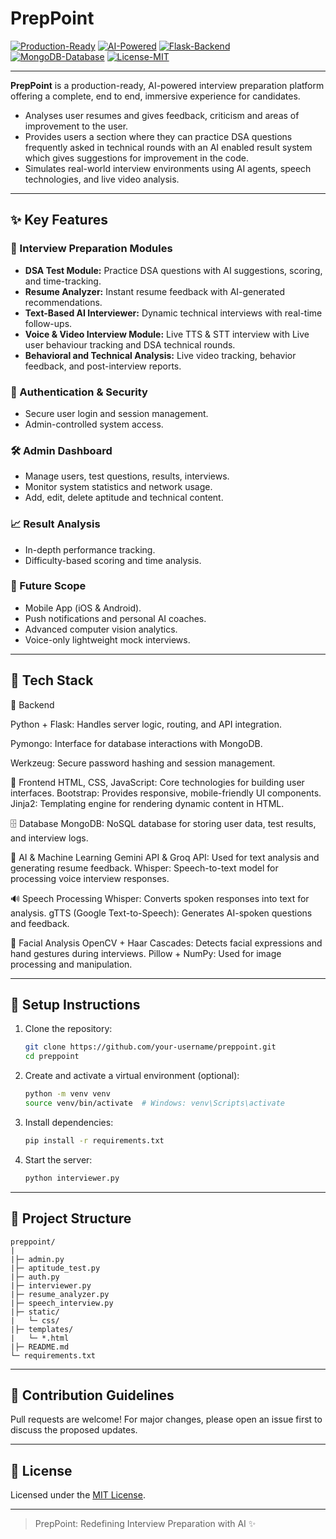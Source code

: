 # PrepPoint

[![Production-Ready](https://img.shields.io/badge/Production--Ready-Yes-green)](https://github.com/your-username/preppoint)
[![AI-Powered](https://img.shields.io/badge/AI-Powered-blue)](https://github.com/your-username/preppoint)
[![Flask-Backend](https://img.shields.io/badge/Backend-Flask-blue)](https://github.com/your-username/preppoint)
[![MongoDB-Database](https://img.shields.io/badge/Database-MongoDB-green)](https://github.com/your-username/preppoint)
[![License-MIT](https://img.shields.io/badge/License-MIT-yellow)](https://choosealicense.com/licenses/mit/)

---

**PrepPoint** is a production-ready, AI-powered interview preparation platform offering a complete, end to end, immersive experience for candidates. 
- Analyses user resumes and gives feedback, criticism and areas of improvement to the user.
- Provides users a section where they can practice DSA questions frequently asked in technical rounds with an AI enabled result system which gives suggestions for improvement in the code.
- Simulates real-world interview environments using AI agents, speech technologies, and live video analysis.

---

## ✨ Key Features

### 🎯 Interview Preparation Modules
- **DSA Test Module:** Practice DSA questions with AI suggestions, scoring, and time-tracking.
- **Resume Analyzer:** Instant resume feedback with AI-generated recommendations.
- **Text-Based AI Interviewer:** Dynamic technical interviews with real-time follow-ups.
- **Voice & Video Interview Module:** Live TTS & STT interview with Live user behaviour tracking and DSA technical rounds.
- **Behavioral and Technical Analysis:** Live video tracking, behavior feedback, and post-interview reports.

### 🔐 Authentication & Security
- Secure user login and session management.
- Admin-controlled system access.

### 🛠️ Admin Dashboard
- Manage users, test questions, results, interviews.
- Monitor system statistics and network usage.
- Add, edit, delete aptitude and technical content.

### 📈 Result Analysis
- In-depth performance tracking.
- Difficulty-based scoring and time analysis.

### 📱 Future Scope
- Mobile App (iOS & Android).
- Push notifications and personal AI coaches.
- Advanced computer vision analytics.
- Voice-only lightweight mock interviews.

---

## 🧰 Tech Stack

🔧 Backend

Python + Flask: Handles server logic, routing, and API integration.

Pymongo: Interface for database interactions with MongoDB.

Werkzeug: Secure password hashing and session management.

🎨 Frontend
HTML, CSS, JavaScript: Core technologies for building user interfaces.
Bootstrap: Provides responsive, mobile-friendly UI components.
Jinja2: Templating engine for rendering dynamic content in HTML.

🗄️ Database
MongoDB: NoSQL database for storing user data, test results, and interview logs.

🤖 AI & Machine Learning
Gemini API & Groq API: Used for text analysis and generating resume feedback.
Whisper: Speech-to-text model for processing voice interview responses.

🔊 Speech Processing
Whisper: Converts spoken responses into text for analysis.
gTTS (Google Text-to-Speech): Generates AI-spoken questions and feedback.

🧠 Facial Analysis
OpenCV + Haar Cascades: Detects facial expressions and hand gestures during interviews.
Pillow + NumPy: Used for image processing and manipulation.

---

## 🚀 Setup Instructions

1. Clone the repository:

    ```bash
    git clone https://github.com/your-username/preppoint.git
    cd preppoint
    ```

2. Create and activate a virtual environment (optional):

    ```bash
    python -m venv venv
    source venv/bin/activate  # Windows: venv\Scripts\activate
    ```

3. Install dependencies:

    ```bash
    pip install -r requirements.txt
    ```

4. Start the server:

    ```bash
    python interviewer.py
    ```

---

## 📂 Project Structure

```
preppoint/
|
|├─ admin.py
|├─ aptitude_test.py
|├─ auth.py
|├─ interviewer.py
|├─ resume_analyzer.py
|├─ speech_interview.py
|├─ static/
|   └─ css/
|├─ templates/
|   └─ *.html
|├─ README.md
└─ requirements.txt
```

---

## 🤝 Contribution Guidelines

Pull requests are welcome! For major changes, please open an issue first to discuss the proposed updates.

---

## 📜 License

Licensed under the [MIT License](https://choosealicense.com/licenses/mit/).

---

> PrepPoint: Redefining Interview Preparation with AI ✨

